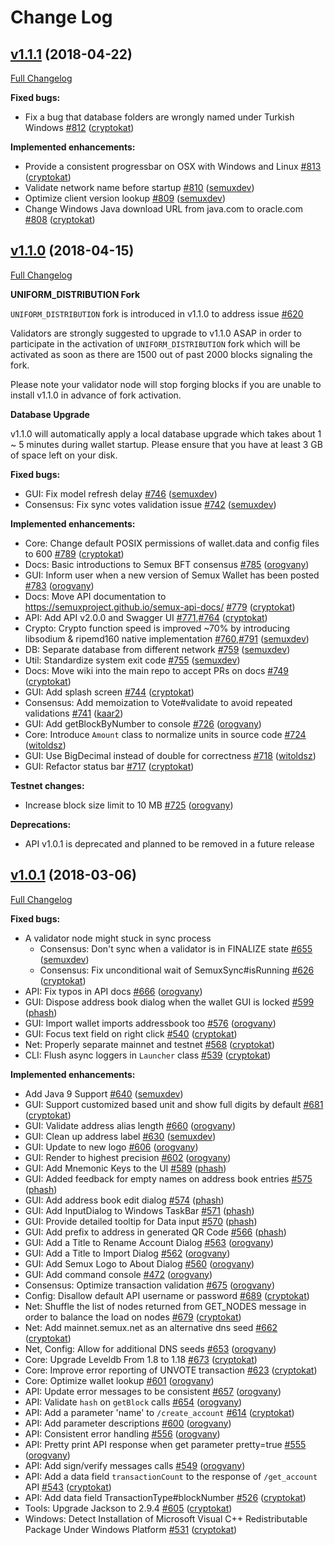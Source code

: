 # Change Log

## [v1.1.1](https://github.com/semuxproject/semux/tree/v1.1.1) (2018-04-22)
[Full Changelog](https://github.com/semuxproject/semux/compare/v1.1.0...v1.1.1)

**Fixed bugs:**

- Fix a bug that database folders are wrongly named under Turkish Windows [\#812](https://github.com/semuxproject/semux/pull/812) ([cryptokat](https://github.com/cryptokat)) 

**Implemented enhancements:**

- Provide a consistent progressbar on OSX with Windows and Linux [\#813](https://github.com/semuxproject/semux/pull/813) ([cryptokat](https://github.com/cryptokat))
- Validate network name before startup [\#810](https://github.com/semuxproject/semux/pull/810) ([semuxdev](https://github.com/semuxdev))
- Optimize client version lookup [\#809](https://github.com/semuxproject/semux/pull/809) ([semuxdev](https://github.com/semuxdev))
- Change Windows Java download URL from java.com to oracle.com [\#808](https://github.com/semuxproject/semux/pull/808) ([cryptokat](https://github.com/cryptokat))

## [v1.1.0](https://github.com/semuxproject/semux/tree/v1.1.0) (2018-04-15)
[Full Changelog](https://github.com/semuxproject/semux/compare/v1.0.1...v1.1.0)

**UNIFORM_DISTRIBUTION Fork**

`UNIFORM_DISTRIBUTION` fork is introduced in v1.1.0 to address issue [\#620](https://github.com/semuxproject/semux/issues/620)

Validators are strongly suggested to upgrade to v1.1.0 ASAP in order to participate in the activation of `UNIFORM_DISTRIBUTION` fork which will be activated as soon as there are 1500 out of past 2000 blocks signaling the fork.

Please note your validator node will stop forging blocks if you are unable to install v1.1.0 in advance of fork activation.

**Database Upgrade**

v1.1.0 will automatically apply a local database upgrade which takes about 1 ~ 5 minutes during wallet startup. Please ensure that you have at least 3 GB of space left on your disk.

**Fixed bugs:**

- GUI: Fix model refresh delay [\#746](https://github.com/semuxproject/semux/pull/746) ([semuxdev](https://github.com/semuxdev))
- Consensus: Fix sync votes validation issue [\#742](https://github.com/semuxproject/semux/pull/742) ([semuxdev](https://github.com/semuxdev))

**Implemented enhancements:**

- Core: Change default POSIX permissions of wallet.data and config files to 600 [\#789](https://github.com/semuxproject/semux/pull/789) ([cryptokat](https://github.com/cryptokat))
- Docs: Basic introductions to Semux BFT consensus [\#785](https://github.com/semuxproject/semux/pull/785) ([orogvany](https://github.com/orogvany))
- GUI: Inform user when a new version of Semux Wallet has been posted [\#783](https://github.com/semuxproject/semux/pull/783) ([orogvany](https://github.com/orogvany))
- Docs: Move API documentation to https://semuxproject.github.io/semux-api-docs/ [\#779](https://github.com/semuxproject/semux/pull/779) ([cryptokat](https://github.com/cryptokat))
- API: Add API v2.0.0 and Swagger UI [\#771](https://github.com/semuxproject/semux/pull/771),[\#764](https://github.com/semuxproject/semux/pull/764) ([cryptokat](https://github.com/cryptokat))
- Crypto: Crypto function speed is improved ~70% by introducing libsodium & ripemd160 native implementation [\#760](https://github.com/semuxproject/semux/pull/760),[\#791](https://github.com/semuxproject/semux/pull/791) ([semuxdev](https://github.com/semuxdev))
- DB: Separate database from different network [\#759](https://github.com/semuxproject/semux/pull/759) ([semuxdev](https://github.com/semuxdev))
- Util: Standardize system exit code [\#755](https://github.com/semuxproject/semux/pull/755) ([semuxdev](https://github.com/semuxdev))
- Docs: Move wiki into the main repo to accept PRs on docs [\#749](https://github.com/semuxproject/semux/pull/749) ([cryptokat](https://github.com/cryptokat))
- GUI: Add splash screen [\#744](https://github.com/semuxproject/semux/pull/744) ([cryptokat](https://github.com/cryptokat))
- Consensus: Add memoization to Vote\#validate to avoid repeated validations [\#741](https://github.com/semuxproject/semux/pull/741) ([kaar2](https://github.com/kaar2))
- GUI: Add getBlockByNumber to console [\#726](https://github.com/semuxproject/semux/pull/726) ([orogvany](https://github.com/orogvany))
- Core: Introduce `Amount` class to normalize units in source code [\#724](https://github.com/semuxproject/semux/pull/724) ([witoldsz](https://github.com/witoldsz))
- GUI: Use BigDecimal instead of double for correctness [\#718](https://github.com/semuxproject/semux/pull/718) ([witoldsz](https://github.com/witoldsz))
- GUI: Refactor status bar [\#717](https://github.com/semuxproject/semux/pull/717) ([cryptokat](https://github.com/cryptokat))

**Testnet changes:**

- Increase block size limit to 10 MB [\#725](https://github.com/semuxproject/semux/pull/725) ([orogvany](https://github.com/orogvany))

**Deprecations:**

- API v1.0.1 is deprecated and planned to be removed in a future release

## [v1.0.1](https://github.com/semuxproject/semux/tree/v1.0.1) (2018-03-06)
[Full Changelog](https://github.com/semuxproject/semux/compare/v1.0.0...v1.0.1)

**Fixed bugs:**

- A validator node might stuck in sync process
    - Consensus: Don't sync when a validator is in FINALIZE state [\#655](https://github.com/semuxproject/semux/pull/655) ([semuxdev](https://github.com/semuxdev))
    - Consensus: Fix unconditional wait of SemuxSync\#isRunning [\#626](https://github.com/semuxproject/semux/pull/626) ([cryptokat](https://github.com/cryptokat))   
- API: Fix typos in API docs [\#666](https://github.com/semuxproject/semux/pull/666) ([orogvany](https://github.com/orogvany))
- GUI: Dispose address book dialog when the wallet GUI is locked [\#599](https://github.com/semuxproject/semux/pull/599) ([phash](https://github.com/phash))
- GUI: Import wallet imports addressbook too [\#576](https://github.com/semuxproject/semux/pull/576) ([orogvany](https://github.com/orogvany))
- GUI: Focus text field on right click [\#540](https://github.com/semuxproject/semux/pull/540) ([cryptokat](https://github.com/cryptokat))
- Net: Properly separate mainnet and testnet [\#568](https://github.com/semuxproject/semux/pull/568) ([cryptokat](https://github.com/cryptokat))
- CLI: Flush async loggers in `Launcher` class [\#539](https://github.com/semuxproject/semux/pull/539) ([cryptokat](https://github.com/cryptokat))

**Implemented enhancements:**

- Add Java 9 Support  [\#640](https://github.com/semuxproject/semux/pull/640) ([semuxdev](https://github.com/semuxdev))
- GUI: Support customized based unit and show full digits by default [\#681](https://github.com/semuxproject/semux/pull/681) ([cryptokat](https://github.com/cryptokat))
- GUI: Validate address alias length [\#660](https://github.com/semuxproject/semux/pull/660) ([orogvany](https://github.com/orogvany))
- GUI: Clean up address label [\#630](https://github.com/semuxproject/semux/pull/630) ([semuxdev](https://github.com/semuxdev))
- GUI: Update to new logo [\#606](https://github.com/semuxproject/semux/pull/606) ([orogvany](https://github.com/orogvany))
- GUI: Render to highest precision [\#602](https://github.com/semuxproject/semux/pull/602) ([orogvany](https://github.com/orogvany))
- GUI: Add Mnemonic Keys to the UI [\#589](https://github.com/semuxproject/semux/pull/589) ([phash](https://github.com/phash))
- GUI: Added feedback for empty names on address book entries [\#575](https://github.com/semuxproject/semux/pull/575) ([phash](https://github.com/phash))
- GUI: Add address book edit dialog [\#574](https://github.com/semuxproject/semux/pull/574) ([phash](https://github.com/phash))
- GUI: Add InputDialog to Windows TaskBar [\#571](https://github.com/semuxproject/semux/pull/571) ([phash](https://github.com/phash))
- GUI: Provide detailed tooltip for Data input [\#570](https://github.com/semuxproject/semux/pull/570) ([phash](https://github.com/phash))
- GUI: Add prefix to address in generated QR Code [\#566](https://github.com/semuxproject/semux/pull/566) ([phash](https://github.com/phash))
- GUI: Add a Title to Rename Account Dialog [\#563](https://github.com/semuxproject/semux/pull/563) ([orogvany](https://github.com/orogvany))
- GUI: Add a Title to Import Dialog [\#562](https://github.com/semuxproject/semux/pull/562) ([orogvany](https://github.com/orogvany))
- GUI: Add Semux Logo to About Dialog [\#560](https://github.com/semuxproject/semux/pull/560) ([orogvany](https://github.com/orogvany))
- GUI: Add command console [\#472](https://github.com/semuxproject/semux/pull/472) ([orogvany](https://github.com/orogvany))
- Consensus: Optimize transaction validation [\#675](https://github.com/semuxproject/semux/pull/675) ([orogvany](https://github.com/orogvany))
- Config: Disallow default API username or password [\#689](https://github.com/semuxproject/semux/pull/689) ([cryptokat](https://github.com/cryptokat))
- Net: Shuffle the list of nodes returned from GET\_NODES message in order to balance the load on nodes [\#679](https://github.com/semuxproject/semux/pull/679) ([cryptokat](https://github.com/cryptokat))
- Net: Add mainnet.semux.net as an alternative dns seed [\#662](https://github.com/semuxproject/semux/pull/662) ([cryptokat](https://github.com/cryptokat))
- Net, Config: Allow for additional DNS seeds [\#653](https://github.com/semuxproject/semux/pull/653) ([orogvany](https://github.com/orogvany))
- Core: Upgrade Leveldb From 1.8 to 1.18 [\#673](https://github.com/semuxproject/semux/pull/673) ([cryptokat](https://github.com/cryptokat))
- Core: Improve error reporting of UNVOTE transaction [\#623](https://github.com/semuxproject/semux/pull/623) ([cryptokat](https://github.com/cryptokat))
- Core: Optimize wallet lookup [\#601](https://github.com/semuxproject/semux/pull/601) ([orogvany](https://github.com/orogvany))
- API: Update error messages to be consistent [\#657](https://github.com/semuxproject/semux/pull/657) ([orogvany](https://github.com/orogvany))
- API: Validate `hash` on `getBlock` calls [\#654](https://github.com/semuxproject/semux/pull/654) ([orogvany](https://github.com/orogvany))
- API: Add a parameter 'name' to `/create_account` [\#614](https://github.com/semuxproject/semux/pull/614) ([cryptokat](https://github.com/cryptokat))
- API: Add parameter descriptions [\#600](https://github.com/semuxproject/semux/pull/600) ([orogvany](https://github.com/orogvany))
- API: Consistent error handling [\#556](https://github.com/semuxproject/semux/pull/556) ([orogvany](https://github.com/orogvany))
- API: Pretty print API response when get parameter pretty=true [\#555](https://github.com/semuxproject/semux/pull/555) ([orogvany](https://github.com/orogvany))
- API: Add sign/verify messages calls [\#549](https://github.com/semuxproject/semux/pull/549) ([orogvany](https://github.com/orogvany))
- API: Add a data field `transactionCount` to the response of `/get_account` API [\#543](https://github.com/semuxproject/semux/pull/543) ([cryptokat](https://github.com/cryptokat))
- API: Add data field TransactionType\#blockNumber [\#526](https://github.com/semuxproject/semux/pull/526) ([cryptokat](https://github.com/cryptokat))
- Tools: Upgrade Jackson to 2.9.4 [\#605](https://github.com/semuxproject/semux/pull/605) ([cryptokat](https://github.com/cryptokat))
- Windows: Detect Installation of Microsoft Visual C++ Redistributable Package Under Windows Platform [\#531](https://github.com/semuxproject/semux/pull/531) ([cryptokat](https://github.com/cryptokat))